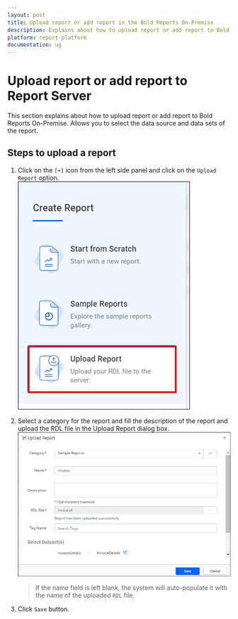 ```yaml
---
layout: post
title: Upload report or add report in the Bold Reports On-Premise
description: Explains about how to upload report or add report to Bold Reports On-Premise. Allows you to select the data source and data sets of the report.
platform: report-platform
documentation: ug
---
```


# Upload report or add report to Report Server

This section explains about how to upload report or add report to Bold Reports On-Premise. Allows you to select the data source and data sets of the report.

## Steps to upload a report

1. Click on the `[+]` icon from the left side panel and click on the `Upload Report` option.
    ![Upload button](/static/assets/on-premise/images/manage-content/manage-reports/upload-report-new.png)

2. Select a category for the report and fill the description of the report and upload the RDL file in the Upload Report dialog box.
    ![Upload Report](/static/assets/on-premise/images/manage-content/manage-reports/upload-report-dialog.png)

    > If the name field is left blank, the system will auto-populate it with the name of the uploaded `RDL` file.
3. Click `Save` button.
